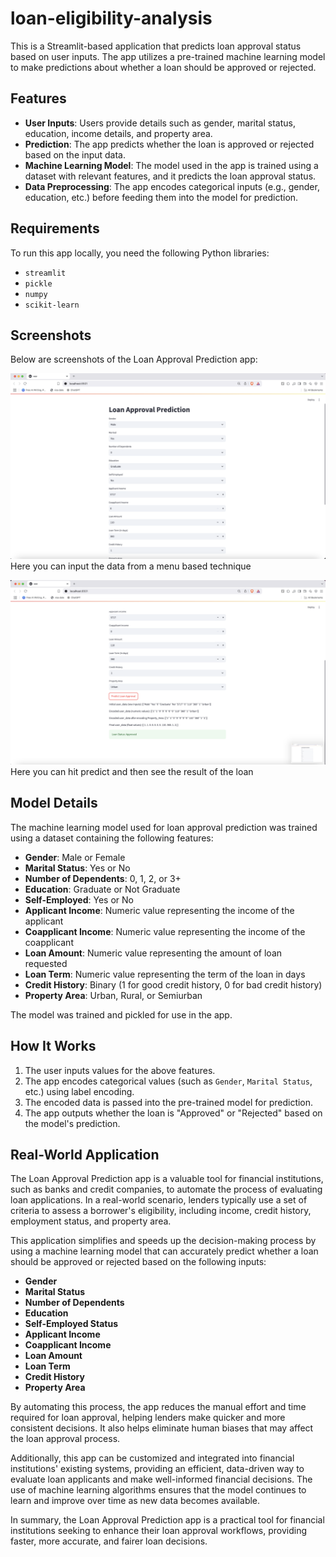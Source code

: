 # loan-eligibility-analysis

This is a Streamlit-based application that predicts loan approval status based on user inputs. The app utilizes a pre-trained machine learning model to make predictions about whether a loan should be approved or rejected.

## Features

- **User Inputs**: Users provide details such as gender, marital status, education, income details, and property area.
- **Prediction**: The app predicts whether the loan is approved or rejected based on the input data.
- **Machine Learning Model**: The model used in the app is trained using a dataset with relevant features, and it predicts the loan approval status.
- **Data Preprocessing**: The app encodes categorical inputs (e.g., gender, education, etc.) before feeding them into the model for prediction.

## Requirements

To run this app locally, you need the following Python libraries:

- `streamlit`
- `pickle`
- `numpy`
- `scikit-learn`
  
## Screenshots

Below are screenshots of the Loan Approval Prediction app:

![Screenshot 1](ss1.png)  
Here you can input the data from a menu based technique

![Screenshot 2](ss2.png)  
Here you can hit predict and then see the result of the loan

## Model Details

The machine learning model used for loan approval prediction was trained using a dataset containing the following features:

- **Gender**: Male or Female
- **Marital Status**: Yes or No
- **Number of Dependents**: 0, 1, 2, or 3+
- **Education**: Graduate or Not Graduate
- **Self-Employed**: Yes or No
- **Applicant Income**: Numeric value representing the income of the applicant
- **Coapplicant Income**: Numeric value representing the income of the coapplicant
- **Loan Amount**: Numeric value representing the amount of loan requested
- **Loan Term**: Numeric value representing the term of the loan in days
- **Credit History**: Binary (1 for good credit history, 0 for bad credit history)
- **Property Area**: Urban, Rural, or Semiurban

The model was trained and pickled for use in the app.

## How It Works

1. The user inputs values for the above features.
2. The app encodes categorical values (such as `Gender`, `Marital Status`, etc.) using label encoding.
3. The encoded data is passed into the pre-trained model for prediction.
4. The app outputs whether the loan is "Approved" or "Rejected" based on the model's prediction.


## Real-World Application

The Loan Approval Prediction app is a valuable tool for financial institutions, such as banks and credit companies, to automate the process of evaluating loan applications. In a real-world scenario, lenders typically use a set of criteria to assess a borrower's eligibility, including income, credit history, employment status, and property area.

This application simplifies and speeds up the decision-making process by using a machine learning model that can accurately predict whether a loan should be approved or rejected based on the following inputs:

- **Gender**
- **Marital Status**
- **Number of Dependents**
- **Education**
- **Self-Employed Status**
- **Applicant Income**
- **Coapplicant Income**
- **Loan Amount**
- **Loan Term**
- **Credit History**
- **Property Area**

By automating this process, the app reduces the manual effort and time required for loan approval, helping lenders make quicker and more consistent decisions. It also helps eliminate human biases that may affect the loan approval process.

Additionally, this app can be customized and integrated into financial institutions' existing systems, providing an efficient, data-driven way to evaluate loan applicants and make well-informed financial decisions. The use of machine learning algorithms ensures that the model continues to learn and improve over time as new data becomes available.

In summary, the Loan Approval Prediction app is a practical tool for financial institutions seeking to enhance their loan approval workflows, providing faster, more accurate, and fairer loan decisions.
